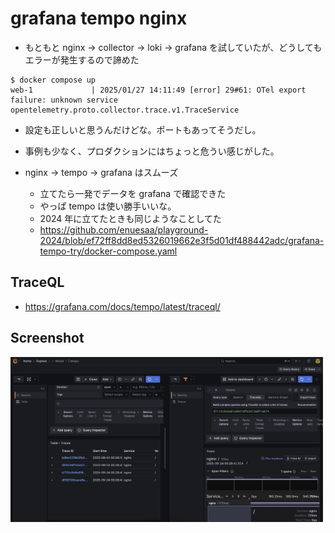 # grafana tempo nginx

- もともと nginx -> collector -> loki -> grafana を試していたが、どうしてもエラーが発生するので諦めた
```
$ docker compose up
web-1             | 2025/01/27 14:11:49 [error] 29#61: OTel export failure: unknown service opentelemetry.proto.collector.trace.v1.TraceService
```
  - 設定も正しいと思うんだけどな。ポートもあってそうだし。
  - 事例も少なく、プロダクションにはちょっと危うい感じがした。

- nginx -> tempo -> grafana はスムーズ
  - 立てたら一発でデータを grafana で確認できた
  - やっぱ tempo は使い勝手いいな。
  - 2024 年に立てたときも同じようなことしてた
  - https://github.com/enuesaa/playground-2024/blob/ef72ff8dd8ed5326019662e3f5d01df488442adc/grafana-tempo-try/docker-compose.yaml

## TraceQL
- https://grafana.com/docs/tempo/latest/traceql/

## Screenshot

<img src="./screenshot.png" width="500px" />
